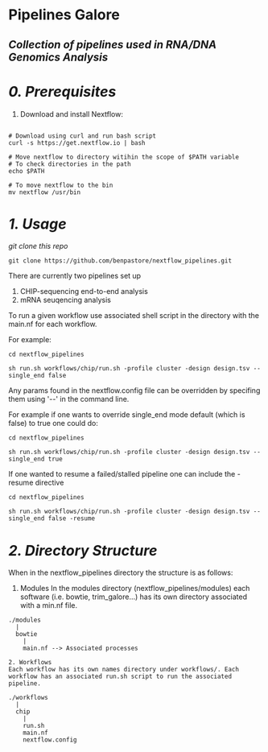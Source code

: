 # **Pipelines Galore**

## *Collection of pipelines used in RNA/DNA Genomics Analysis*

# *0. Prerequisites*

1. Download and install Nextflow: 
```

# Download using curl and run bash script
curl -s https://get.nextflow.io | bash

# Move nextflow to directory witihin the scope of $PATH variable
# To check directories in the path 
echo $PATH

# To move nextflow to the bin
mv nextflow /usr/bin
```

# *1. Usage*

*git clone this repo*
```
git clone https://github.com/benpastore/nextflow_pipelines.git
```

There are currently two pipelines set up 
1. CHIP-sequencing end-to-end analysis
2. mRNA seuqencing analysis

To run a given workflow use associated shell script in the directory with the main.nf for each workflow.

For example:
```
cd nextflow_pipelines

sh run.sh workflows/chip/run.sh -profile cluster -design design.tsv --single_end false 
```

Any params found in the nextflow.config file can be overridden by specifing them using '--' in the command line. 

For example if one wants to override single_end mode default (which is false) to true one could do:
```
cd nextflow_pipelines

sh run.sh workflows/chip/run.sh -profile cluster -design design.tsv --single_end true 
```

If one wanted to resume a failed/stalled pipeline one can include the -resume directive
```
cd nextflow_pipelines

sh run.sh workflows/chip/run.sh -profile cluster -design design.tsv --single_end false -resume
```



# *2. Directory Structure*

When in the nextflow_pipelines directory the structure is as follows: 

1. Modules
In the modules directory (nextflow_pipelines/modules) each software (i.e. bowtie, trim_galore...) has its own directory associated with a min.nf
file. 

```
./modules 
  |
  bowtie
    |
    main.nf --> Associated processes
      
2. Workflows 
Each workflow has its own names directory under workflows/. Each workflow has an associated run.sh script to run the associated pipeline.

./workflows
  |
  chip
    |
    run.sh
    main.nf
    nextflow.config
```


